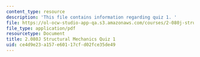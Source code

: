 ```yaml
---
content_type: resource
description: 'This file contains information regarding quiz 1. '
file: https://ol-ocw-studio-app-qa.s3.amazonaws.com/courses/2-080j-structural-mechanics-fall-2013/ce4d9e23a157e60117cfd02fce35de49_MIT2_080JF13_Quiz_1.pdf
file_type: application/pdf
resourcetype: Document
title: 2.080J Structural Mechanics Quiz 1
uid: ce4d9e23-a157-e601-17cf-d02fce35de49
---
```

